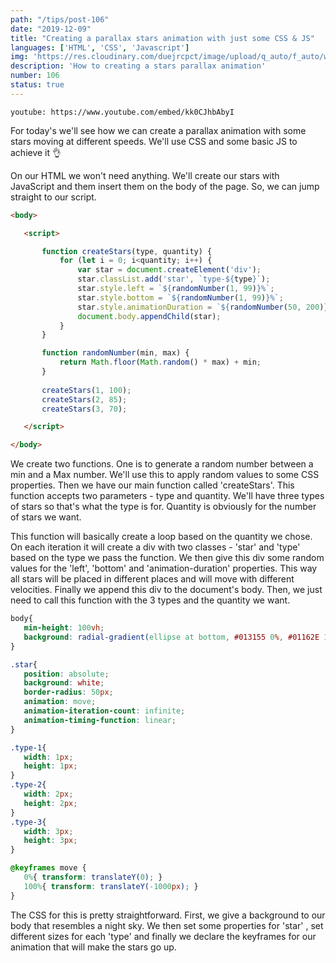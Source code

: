 ```yaml
---
path: "/tips/post-106"
date: "2019-12-09"
title: "Creating a parallax stars animation with just some CSS & JS"
languages: ['HTML', 'CSS', 'Javascript']
img: 'https://res.cloudinary.com/duejrcpct/image/upload/q_auto/f_auto/w_1000/v1587328897/tips/106-1_pxbxkr.png'
description: 'How to creating a stars parallax animation'
number: 106
status: true
---
```


`youtube: https://www.youtube.com/embed/kk0CJhbAbyI`

For today's we'll see how we can create a parallax animation with some stars moving at different speeds. We'll use CSS and some basic JS to achieve it 👌

On our HTML we won't need anything. We'll create our stars with JavaScript and them insert them on the body of the page. So, we can jump straight to our script.

 ```html
<body>

    <script>

        function createStars(type, quantity) {
            for (let i = 0; i<quantity; i++) {
                var star = document.createElement('div');
                star.classList.add('star', `type-${type}`);
                star.style.left = `${randomNumber(1, 99)}%`;
                star.style.bottom = `${randomNumber(1, 99)}%`;
                star.style.animationDuration = `${randomNumber(50, 200)}s`;
                document.body.appendChild(star);
            }
        }

        function randomNumber(min, max) {
            return Math.floor(Math.random() * max) + min;
        }
        
        createStars(1, 100);
        createStars(2, 85);
        createStars(3, 70);

    </script>

</body>
 ```

We create two functions. One is to generate a random number between a min and a Max number. We'll use this to apply random values to some CSS properties. Then we have our main function called 'createStars'. This function accepts two parameters - type and quantity. We'll have three types of stars so that's what the type is for. Quantity is obviously for the number of stars we want.

This function will basically create a loop based on the quantity we chose. On each iteration it will create a div with two classes - 'star' and 'type' based on the type we pass the function. We then give this div some random values for the 'left', 'bottom' and 'animation-duration' properties. This way all stars will be placed in different places and will move with different velocities. Finally we append this div to the document's body.
Then, we just need to call this function with the 3 types and the quantity we want.

 ```css
body{
    min-height: 100vh;
    background: radial-gradient(ellipse at bottom, #013155 0%, #01162E 100%);
}

.star{
    position: absolute;
    background: white;
    border-radius: 50px;
    animation: move;
    animation-iteration-count: infinite;
    animation-timing-function: linear;
}

.type-1{
    width: 1px;
    height: 1px;
}
.type-2{
    width: 2px;
    height: 2px;
}
.type-3{
    width: 3px;
    height: 3px;
}

@keyframes move {
    0%{ transform: translateY(0); }
    100%{ transform: translateY(-1000px); }
}
 ```

The CSS for this is pretty straightforward. First, we give a background to our body that resembles a night sky. We then set some properties for 'star' , set different sizes for each 'type' and finally we declare the keyframes for our animation that will make the stars go up.